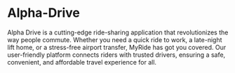 # Alpha-Drive
Alpha Drive is a cutting-edge ride-sharing application that revolutionizes the way people commute. Whether you need a quick ride to work, a late-night lift home, or a stress-free airport transfer, MyRide has got you covered. Our user-friendly platform connects riders with trusted drivers, ensuring a safe, convenient, and affordable travel experience for all.
